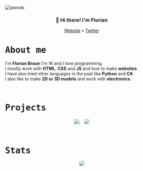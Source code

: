 <p align="left"><img src="https://komarev.com/ghpvc/?username=ipwnds" alt="ipwnds" /></p>
<h3 align="center">👋 Hi there! I'm Florian</h3>
<p align="center">
  <a href="https://ipwnds.github.io">Website</a> •
  <a href="https://twitter.com/Floski11">Twitter</a>
</p>

<h1><samp>About me</samp></h1>

I'm **Florian Braun** I'm 16 and I love programming.<br>
I mostly work with **HTML**, **CSS** and **JS**  and love to make **websites**.<br>
I have also tried other languages in the past like **Python** and **C#**.<br>
I also like to make **2D or 3D models** and work with **electronics**.

<br>

<h1><samp>Projects</samp></h1>

<p align="center">
<a href="https://github.com/ipwnds/portfolio-website">
  <img align="center" src="https://github-readme-stats.vercel.app/api/pin/?username=ipwnds&repo=portfolio-website&show_owner=true&theme=vue-dark&hide_border=true" />
</a>
<img width=2% />
<a href="https://github.com/ipwnds/company-website">
  <img align="center" src="https://github-readme-stats.vercel.app/api/pin/?username=ipwnds&repo=company-website&show_owner=true&theme=vue-dark&hide_border=true" />
</a>
</p>

<br>

<h1><samp>Stats</samp></h1>

<p align="center">
<a>
  <img align="center" src="https://github-readme-stats.vercel.app/api/top-langs/?username=ipwnds&layout=compact&theme=vue-dark&hide_border=true&langs_count=10" />
</a>
</p>

